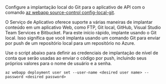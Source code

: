 Configure a implantação local do Git para o aplicativo de API com o comando [az webapp source-control config-local-git](/cli/azure/appservice/web/source-control#config-local-git).   

O Serviço de Aplicativo oferece suporte a várias maneiras de implantar conteúdo em um aplicativo Web, como FTP, Git local, GitHub, Visual Studio Team Services e Bitbucket. Para este início rápido, implante usando o Git local. Isso significa que você implanta usando um comando Git para enviar por push de um repositório local para um repositório no Azure.  

Use o script abaixo para definir as credenciais de implantação de nível de conta que serão usadas ao enviar o código por push, incluindo seus próprios valores para o nome de usuário e a senha.   

```azurecli-interactive
az webapp deployment user set --user-name <desired user name> --password <desired password>
```
